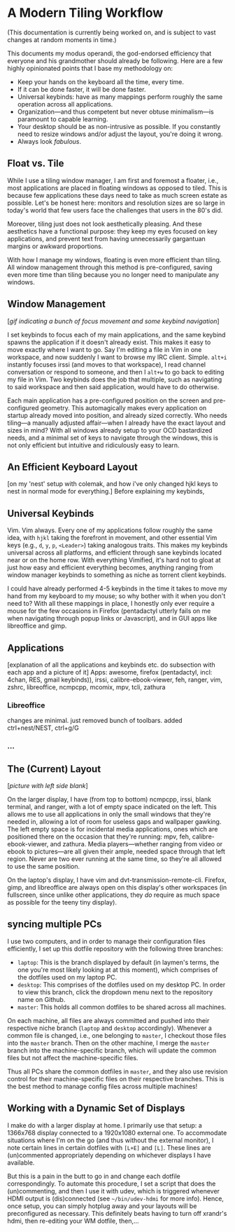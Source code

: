# A Modern Tiling Workflow

(This documentation is currently being worked on, and is subject to vast changes at random moments in time.)

This documents my modus operandi, the god-endorsed efficiency that everyone and his grandmother should already be following. Here are a few highly opinionated points that I base my methodology on:

* Keep your hands on the keyboard all the time, every time.
* If it can be done faster, it will be done faster.
* Universal keybinds: have as many mappings perform roughly the same operation across all applications.
* Organization—and thus competent but never obtuse minimalism—is paramount to capable learning.
* Your desktop should be as non-intrusive as possible. If you constantly need to resize windows and/or adjust the layout, you're doing it wrong.
* Always look *fabulous*.

## Float vs. Tile

While I use a tiling window manager, I am first and foremost a floater, i.e., most applications are placed in floating windows as opposed to tiled. This is because few applications these days need to take as much screen estate as possible. Let's be honest here: monitors and resolution sizes are so large in today's world that few users face the challenges that users in the 80's did.

Moreover, tiling just does not look aesthetically pleasing. And these aesthetics have a functional purpose: they keep my eyes focused on key applications, and prevent text from having unnecessarily gargantuan margins or awkward proportions.

With how I manage my windows, floating is even more efficient than tiling. All window management through this method is pre-configured, saving even more time than tiling because you no longer need to manipulate any windows.

## Window Management

[*gif indicating a bunch of focus movement and some keybind navigation*]

I set keybinds to focus each of my main applications, and the same keybind spawns the application if it doesn't already exist. This makes it easy to move exactly where I want to go. Say I'm editing a file in Vim in one workspace, and now suddenly I want to browse my IRC client. Simple. `alt+i` instantly focuses irssi (and moves to that workspace), I read channel conversation or respond to someone, and then I `alt+w` to go back to editing my file in Vim. Two keybinds does the job that multiple, such as navigating to said workspace and then said application, would have to do otherwise.

Each main application has a pre-configured position on the screen and pre-configured geometry. This automagically makes every application on startup already moved into position, and already sized correctly. Who needs tiling—a manually adjusted affair—when I already have the exact layout and sizes in mind? With all windows already setup to your OCD bastardized needs, and a minimal set of keys to navigate through the windows, this is not only efficient but intuitive and ridiculously easy to learn.

## An Efficient Keyboard Layout

[on my 'nest' setup with colemak, and how i've only changed hjkl keys to nest in normal mode for everything.]
Before explaining my keybinds,

## Universal Keybinds

Vim. Vim always. Every one of my applications follow roughly the same idea, with `hjkl` taking the forefront in movement, and other essential Vim keys (e.g., `d`, `y`, `p`, `<Leader>`) taking analogous traits. This makes my keybinds universal across all platforms, and efficient through sane keybinds located near or on the home row. With everything Vimified, it's hard not to gloat at just how easy and efficient everything becomes, anything ranging from window manager keybinds to something as niche as torrent client keybinds.

I could have already performed 4-5 keybinds in the time it takes to move my hand from my keyboard to my mouse; so why bother with it when you don't need to? With all these mappings in place, I honestly only ever require a mouse for the few occasions in Firefox (pentadactyl utterly fails on me when navigating through popup links or Javascript), and in GUI apps like libreoffice and gimp.

## Applications

[explanation of all the applications and keybinds etc. do subsection with each app and a picture of it]
Apps: awesome, firefox (pentadactyl, incl: 4chan, RES, gmail keybinds)), irssi, calibre-ebook-viewer, feh, ranger, vim, zshrc, libreoffice, ncmpcpp, mcomix, mpv, tcli, zathura

### Libreoffice

changes are minimal. just removed bunch of toolbars. added ctrl+nest/NEST, ctrl+g/G

### ...

## The (Current) Layout

[*picture with left side blank*]

On the larger display, I have (from top to bottom) ncmpcpp, irssi, blank terminal, and ranger, with a lot of empty space indicated on the left. This allows me to use all applications in only the small windows that they're needed in, allowing a lot of room for useless gaps and wallpaper gawking. The left empty space is for incidental media applications, ones which are positioned there on the occasion that they're running: mpv, feh, calibre-ebook-viewer, and zathura. Media players—whether ranging from video or ebook to pictures—are all given their ample, needed space through that left region. Never are two ever running at the same time, so they're all allowed to use the same position.

On the laptop's display, I have vim and dvt-transmission-remote-cli. Firefox, gimp, and libreoffice are always open on this display's other workspaces (in fullscreen, since unlike other applications, they *do* require as much space as possible for the teeny tiny display).

## syncing multiple PCs
I use two computers, and in order to manage their configuration files efficiently, I set up this dotfile repository with the following three branches:

* `laptop`: This is the branch displayed by default (in laymen's terms, the one you're most likely looking at at this moment), which comprises of the dotfiles used on my laptop PC.
* `desktop`: This comprises of the dotfiles used on my desktop PC. In order to view this branch, click the dropdown menu next to the repository name on Github.
* `master`: This holds all common dotfiles to be shared across all machines.

On each machine, all files are always committed and pushed into their respective niche branch (`laptop` and `desktop` accordingly). Whenever a common file is changed, i.e., one belonging to `master`, I checkout those files into the `master` branch. Then on the other machine, I merge the `master` branch into the machine-specific branch, which will update the common files but not affect the machine-specific files.

Thus all PCs share the common dotfiles in `master`, and they also use revision control for their machine-specific files on their respective branches. This is the best method to manage config files across multiple machines!


## Working with a Dynamic Set of Displays

I make do with a larger display at home. I primarily use that setup: a 1366x768 display connected to a 1920x1080 external one. To accommodate situations where I'm on the go (and thus without the external monitor), I note certain lines in certain dotfiles with `[L+E]` and `[L]`. These lines are (un)commented appropriately depending on whichever displays I have available.

But this is a pain in the butt to go in and change each dotfile correspondingly. To automate this procedure, I set a script that does the (un)commenting, and then I use it with udev, which is triggered whenever HDMI output is (dis)connected (see `~/bin/udev-hdmi` for more info). Hence, once setup, you can simply hotplug away and your layouts will be preconfigured as necessary. This definitely beats having to turn off xrandr's hdmi, then re-editing your WM dotfile, then,...
